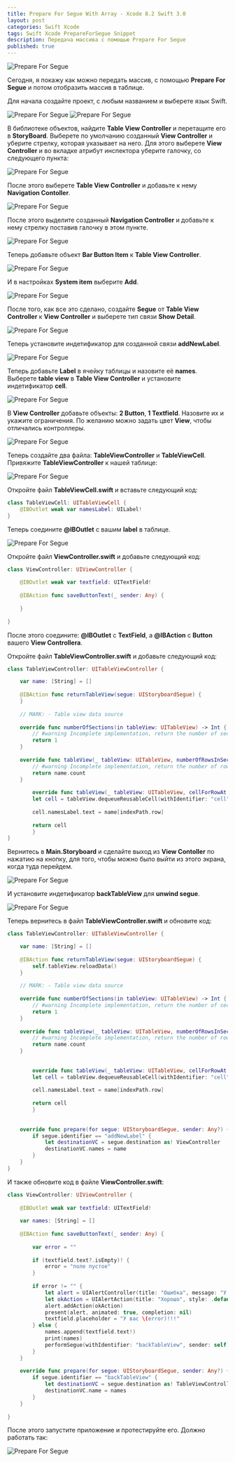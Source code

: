 ```yaml
---
title: Prepare For Segue With Array - Xcode 8.2 Swift 3.0
layout: post
categories: Swift Xcode 
tags: Swift Xcode PrepareForSegue Snippet
description: Передача массива с помощью Prepare For Segue
published: true
---
```


![Prepare For Segue](/images/post/prepare_for_segue/prepare_for_segue.jpg)

Сегодня, я покажу как можно передать массив, с помощью **Prepare For Segue** и потом отобразить массив в таблице.

Для начала создайте проект, с любым названием и выберете язык Swift. 

![Prepare For Segue](/images/post/prepare_for_segue/prepare_for_segue_1.jpg)
![Prepare For Segue](/images/post/prepare_for_segue/prepare_for_segue_2.jpg)

В библиотеке объектов, найдите **Table View Controller** и перетащите его в **StoryBoard**. Выберете по умолчанию созданный **View Controller** и уберите стрелку, которая указывает на него. Для этого выберете **View Controller** и во вкладке атрибут инспектора уберите галочку, со следующего пункта:

![Prepare For Segue](/images/post/prepare_for_segue/prepare_for_segue_3.jpg)

После этого выберете **Table View Controller** и добавьте к нему **Navigation Contoller**. 

![Prepare For Segue](/images/post/prepare_for_segue/prepare_for_segue_4.jpg)

После этого выделите созданный **Navigation Controller** и добавьте к нему стрелку  поставив галочку в этом пункте.

![Prepare For Segue](/images/post/prepare_for_segue/prepare_for_segue_5.jpg)

Теперь добавьте объект **Bar Button Item** к **Table View Controller**.

![Prepare For Segue](/images/post/prepare_for_segue/prepare_for_segue_6.jpg)

И в настройках **System item** выберите **Add**.

![Prepare For Segue](/images/post/prepare_for_segue/prepare_for_segue_7.jpg)

После того, как все это сделано, создайте **Segue** от **Table View Controller** к **View Controller** и выберете тип связи **Show Detail**.
 
![Prepare For Segue](/images/post/prepare_for_segue/prepare_for_segue_8.gif)

Теперь установите индетификатор для созданной связи **addNewLabel**. 

![Prepare For Segue](/images/post/prepare_for_segue/prepare_for_segue_9.jpg)

Теперь добавьте **Label** в ячейку таблицы и назовите её **names**. Выберете **table view** в **Table View Controller** и установите индетификатор **cell**.

![Prepare For Segue](/images/post/prepare_for_segue/prepare_for_segue_10.jpg)

В **View Controller** добавьте объекты: **2 Button**, **1 Textfield**. Назовите их и укажите ограничения. По желанию можно задать цвет **View**, чтобы отличались контроллеры. 

![Prepare For Segue](/images/post/prepare_for_segue/prepare_for_segue_11.jpg)

Теперь создайте два файла: **TableViewController** и **TableViewCell**. Привяжите  **TableViewController** к нашей таблице:

![Prepare For Segue](/images/post/prepare_for_segue/prepare_for_segue_12.jpg)

Откройте файл **TableViewCell.swift** и вставьте следующий код:

```swift
class TableViewCell: UITableViewCell {
	@IBOutlet weak var namesLabel: UILabel!
}
```

Теперь соедините **@IBOutlet** с вашим **label** в таблице. 

![Prepare For Segue](/images/post/prepare_for_segue/prepare_for_segue_13.gif)

Откройте файл **ViewController.swift** и добавьте следующий код:

```swift
class ViewController: UIViewController {
	
	@IBOutlet weak var textfield: UITextField!
	
	@IBAction func saveButtonText(_ sender: Any) {
		
	}
	
}
```

После этого соедините: **@IBOutlet** с **TextField**, а **@IBAction** с **Button** вашего **View Controllera**.

Откройте файл **TableViewController.swift** и добавьте следующий код:

```swift
class TableViewController: UITableViewController {

	var name: [String] = []
	
	@IBAction func returnTableView(segue: UIStoryboardSegue) {
	}
	
	// MARK: - Table view data source
	
	override func numberOfSections(in tableView: UITableView) -> Int {
		// #warning Incomplete implementation, return the number of sections
		return 1
	}
	
	override func tableView(_ tableView: UITableView, numberOfRowsInSection section: Int) -> Int {
		// #warning Incomplete implementation, return the number of rows
		return name.count
	}
	
		override func tableView(_ tableView: UITableView, cellForRowAt indexPath: IndexPath) -> UITableViewCell {
		let cell = tableView.dequeueReusableCell(withIdentifier: "cell", for: indexPath) as! TableViewCell
		
		cell.namesLabel.text = name[indexPath.row]
		
		return cell
		}
}
```

Вернитесь в **Main.Storyboard** и сделайте выход из **View Contoller** по нажатию на кнопку, для того, чтобы можно было выйти из этого экрана, когда туда перейдем.

![Prepare For Segue](/images/post/prepare_for_segue/prepare_for_segue_14.gif)

И установите индетификатор **backTableView** для **unwind segue**.

![Prepare For Segue](/images/post/prepare_for_segue/prepare_for_segue_15.jpg)

Теперь вернитесь в файл **TableViewController.swift** и обновите код:

```swift
class TableViewController: UITableViewController {

	var name: [String] = []
	
	@IBAction func returnTableView(segue: UIStoryboardSegue) {
		self.tableView.reloadData()
	}
	
	// MARK: - Table view data source
	
	override func numberOfSections(in tableView: UITableView) -> Int {
		// #warning Incomplete implementation, return the number of sections
		return 1
	}
	
	override func tableView(_ tableView: UITableView, numberOfRowsInSection section: Int) -> Int {
		// #warning Incomplete implementation, return the number of rows
		return name.count
	}
	
	
		override func tableView(_ tableView: UITableView, cellForRowAt indexPath: IndexPath) -> UITableViewCell {
		let cell = tableView.dequeueReusableCell(withIdentifier: "cell", for: indexPath) as! TableViewCell
		
		cell.namesLabel.text = name[indexPath.row]
		
		return cell
		}
	
	
	override func prepare(for segue: UIStoryboardSegue, sender: Any?) {
		if segue.identifier == "addNewLabel" {
			let destinationVC = segue.destination as! ViewController
			destinationVC.names = name
		}
	}
}
```
И также обновите код в файле **ViewController.swift**:

```swift
class ViewController: UIViewController {
	
	@IBOutlet weak var textfield: UITextField!
	
	var names: [String] = []
	
	@IBAction func saveButtonText(_ sender: Any) {
		
		var error = ""
		
		if (textfield.text?.isEmpty)! {
			error = "поле пустое"
		}
		
		if error != "" {
			let alert = UIAlertController(title: "Ошибка", message: "У вас \(error)!!!", preferredStyle: .alert)
			let okAction = UIAlertAction(title: "Хорошо", style: .default, handler: nil)
			alert.addAction(okAction)
			present(alert, animated: true, completion: nil)
			textfield.placeholder = "У вас \(error)!!!"
		} else {
			names.append(textfield.text!)
			print(names)
			performSegue(withIdentifier: "backTableView", sender: self)
		}
	}
	
	override func prepare(for segue: UIStoryboardSegue, sender: Any?) {
		if segue.identifier == "backTableView" {
			let destinationVC = segue.destination as! TableViewController
			destinationVC.name = names
		}
	}
	
}
```

После этого запустите приложение и протестируйте его. Должно работать так:

![Prepare For Segue](/images/post/prepare_for_segue/prepare_for_segue_16.gif)



	

